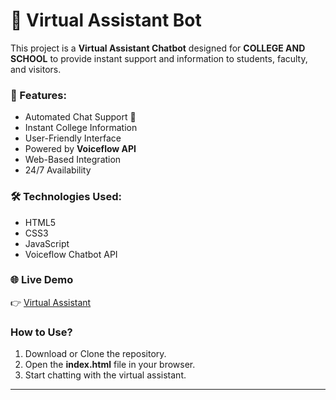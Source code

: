 # 🎯 Virtual Assistant Bot

This project is a **Virtual Assistant Chatbot** designed for **COLLEGE AND SCHOOL** to provide instant support and information to students, faculty, and visitors.

### 🔑 Features:
- Automated Chat Support 🤖
- Instant College Information
- User-Friendly Interface
- Powered by **Voiceflow API**
- Web-Based Integration
- 24/7 Availability

### 🛠️ Technologies Used:
- HTML5
- CSS3
- JavaScript
- Voiceflow Chatbot API

### 🌐 Live Demo
👉 [Virtual Assistant](https://vansh27189.github.io/AI-BOT-PROJECT/)

### How to Use?
1. Download or Clone the repository.
2. Open the **index.html** file in your browser.
3. Start chatting with the virtual assistant.

---
